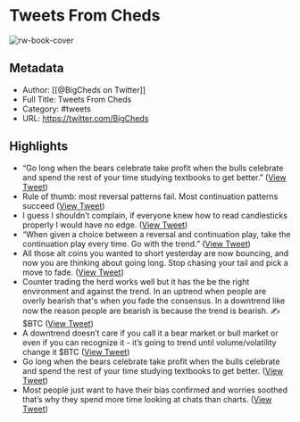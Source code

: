 # Tweets From Cheds

![rw-book-cover](https://pbs.twimg.com/profile_images/1392285045012959236/yviT9T7A.jpg)

## Metadata
- Author: [[@BigCheds on Twitter]]
- Full Title: Tweets From Cheds
- Category: #tweets
- URL: https://twitter.com/BigCheds

## Highlights
- “Go long when the bears celebrate take profit when the bulls celebrate and spend the rest of your time studying textbooks to get better.” ([View Tweet](https://twitter.com/BigCheds/status/1553033522427879424))
- Rule of thumb: most reversal patterns fail. Most continuation patterns succeed ([View Tweet](https://twitter.com/BigCheds/status/1540005626419494912))
- I guess I shouldn’t complain, if everyone knew how to read candlesticks properly I would have no edge. ([View Tweet](https://twitter.com/BigCheds/status/1531246424683335681))
- “When given a choice between a reversal and continuation play, take the continuation play every time. Go with the trend.” ([View Tweet](https://twitter.com/BigCheds/status/1528405057519112195))
- All those alt coins you wanted to short yesterday are now bouncing, and now you are thinking about going long. Stop chasing your tail and pick a move to fade. ([View Tweet](https://twitter.com/BigCheds/status/1521951519008043015))
- Counter trading the herd works well but it has the be the right environment and against the trend. In an uptrend when people are overly bearish that's when you fade the consensus.
  In a downtrend like now the reason people are bearish is because the trend is bearish. ✍️
  $BTC ([View Tweet](https://twitter.com/BigCheds/status/1521504289822330886))
- A downtrend doesn’t care if you call it a bear market or bull market or even if you can recognize it - it’s going to trend until volume/volatility change it 
  $BTC ([View Tweet](https://twitter.com/BigCheds/status/1518638150616334338))
- Go long when the bears celebrate take profit when the bulls celebrate and spend the rest of your time studying textbooks to get better. ([View Tweet](https://twitter.com/BigCheds/status/1516791768636923909))
- Most people just want to have their bias confirmed and worries soothed that’s why they spend more time looking at chats than charts. ([View Tweet](https://twitter.com/BigCheds/status/1513199468186902531))
